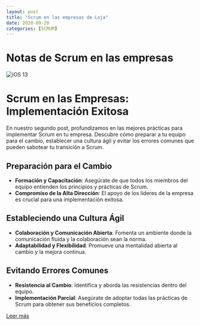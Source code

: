 ```yaml
---
layout: post
title: "Scrum en las empresas de Loja"
date: 2020-09-20
categories: [SCRUM]
---
```


# Notas de Scrum en las empresas

![iOS 13](https://www.camara.es/sites/default/files/foto_texto_scrum.jpg)

# Scrum en las Empresas: Implementación Exitosa

En nuestro segundo post, profundizamos en las mejores prácticas para implementar Scrum en tu empresa. Descubre cómo preparar a tu equipo para el cambio, establecer una cultura ágil y evitar los errores comunes que pueden sabotear tu transición a Scrum.

## Preparación para el Cambio

- **Formación y Capacitación**: Asegúrate de que todos los miembros del equipo entienden los principios y prácticas de Scrum.
- **Compromiso de la Alta Dirección**: El apoyo de los líderes de la empresa es crucial para una implementación exitosa.

## Estableciendo una Cultura Ágil

- **Colaboración y Comunicación Abierta**: Fomenta un ambiente donde la comunicación fluida y la colaboración sean la norma.
- **Adaptabilidad y Flexibilidad**: Promueve una mentalidad abierta al cambio y la mejora continua.

## Evitando Errores Comunes

- **Resistencia al Cambio**: Identifica y aborda las resistencias dentro del equipo.
- **Implementación Parcial**: Asegúrate de adoptar todas las prácticas de Scrum para obtener sus beneficios completos.

[Leer más](#)
